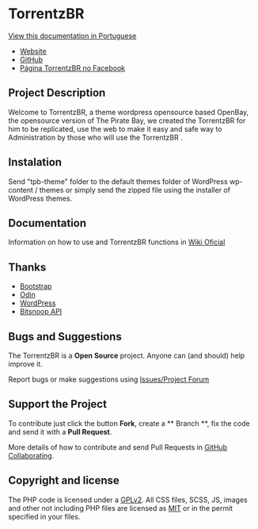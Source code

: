 # TorrentzBR #

[View this documentation in Portuguese](https://github.com/torrentzbr/tpb-theme/blob/master/README-pt_BR.md)

* [Website](http://torrentzbr.org)
* [GitHub](https://github.com/torrentzbr/tpb-theme/)
* [Página TorrentzBR no Facebook](https://www.facebook.com/TorrentzBRA)

## Project Description ##

Welcome to TorrentzBR, a theme wordpress opensource based OpenBay, the opensource version of The Pirate Bay, we created the TorrentzBR for him to be replicated, use the web to make it easy and safe way to Administration by those who will use the TorrentzBR .

## Instalation ##

Send "tpb-theme" folder to the default themes folder of WordPress wp-content / themes or simply send the zipped file using the installer of WordPress themes.

## Documentation ##

Information on how to use and TorrentzBR functions in [Wiki Oficial](https://github.com/torrentzbr/tpb-theme/wiki)


## Thanks ##

* [Bootstrap](http://getbootstrap.com/)
* [Odin](http://wpod.in/)
* [WordPress](http://wordpress.org/)
* [Bitsnoop API](http://bitsnoop.com/)

## Bugs and Suggestions ##

The TorrentzBR is a **Open Source** project. Anyone can (and should) help improve it.

Report bugs or make suggestions using [Issues/Project Forum](https://github.com/torrentzbr/tpb-theme/issues)

## Support the Project ##

To contribute just click the button **Fork**, create a ** Branch **, fix the code and send it with a **Pull Request**.

More details of how to contribute and send Pull Requests in [GitHub Collaborating](https://help.github.com/categories/63/articles).


## Copyright and license ##


The PHP code is licensed under a [GPLv2](http://www.gnu.org/licenses/gpl-2.0.txt). All CSS files, SCSS, JS, images and other not including PHP files are licensed as [MIT](http://opensource.org/licenses/MIT) or in the permit specified in your files.
